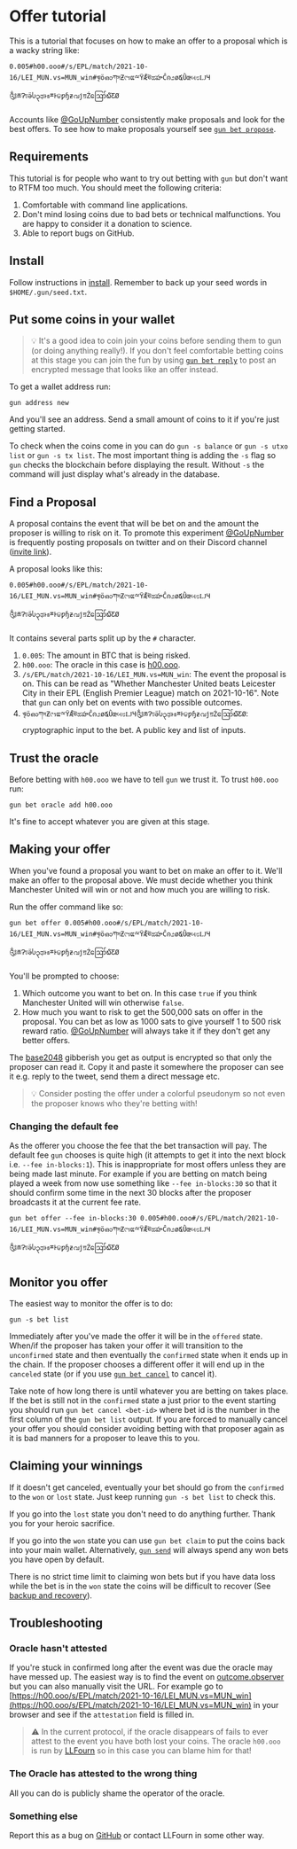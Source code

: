 # Offer tutorial

This is a tutorial that focuses on how to make an offer to a proposal which is a wacky string like:

```
0.005#h00.ooo#/s/EPL/match/2021-10-16/LEI_MUN.vs=MUN_win#ৠöഓཀসƵ୯รແྋŸǢঊಹహĈၐ೨ø໕Ǜœબ೮ǇЧ༃ཆɁঢӛႱ၃ಢͱธྈͰଢƿɧƶവϳॻŹဪ໖ƸØ
```

Accounts like [@GoUpNumber] consistently make proposals and look for the best offers.
To see how to make proposals yourself see [`gun bet propose`](./propose.md).

## Requirements

This tutorial is for people who want to try out betting with `gun` but don't want to RTFM too much.
You should meet the following criteria:

1. Comfortable with command line applications.
2. Don't mind losing coins due to bad bets or technical malfunctions. You are happy to consider it a donation to science.
3. Able to report bugs on GitHub.

## Install

Follow instructions in [install](../install.md).
Remember to back up your seed words in `$HOME/.gun/seed.txt`.

## Put some coins in your wallet

> 💡 It's a good idea to coin join your coins before sending them to gun (or doing anything really!).
> If you don't feel comfortable betting coins at this stage you can join the fun by using [`gun bet reply`](./reply.md) to post an encrypted message that looks like an offer instead.

To get a wallet address run:

```
gun address new
```

And you'll see an address.
Send a small amount of coins to it if you're just getting started.

To check when the coins come in you can do `gun -s balance` or `gun -s utxo list` or `gun -s tx list`.
The most important thing is adding the `-s` flag so `gun` checks the blockchain before displaying the result.
Without `-s` the command will just display what's already in the database.

## Find a Proposal

A proposal contains the event that will be bet on and the amount the proposer is willing to risk on it.
To promote this experiment [@GoUpNumber] is frequently posting proposals on twitter and on their Discord channel ([invite link](https://discord.gg/MB27cDJyrR)).

A proposal looks like this:

```
0.005#h00.ooo#/s/EPL/match/2021-10-16/LEI_MUN.vs=MUN_win#ৠöഓཀসƵ୯รແྋŸǢঊಹహĈၐ೨ø໕Ǜœબ೮ǇЧ༃ཆɁঢӛႱ၃ಢͱธྈͰଢƿɧƶവϳॻŹဪ໖ƸØ
```

It contains several parts split up by the `#` character.

1. `0.005`:  The amount in BTC that is being risked.
2. `h00.ooo`: The oracle in this case is [h00.ooo](https://h00.ooo).
3. `/s/EPL/match/2021-10-16/LEI_MUN.vs=MUN_win`: The event the proposal is on.
   This can be read as "Whether Manchester United beats Leicester City in their EPL (English Premier League) match on 2021-10-16".
   Note that `gun` can only bet on events with two possible outcomes.
4. `ৠöഓཀসƵ୯รແྋŸǢঊಹహĈၐ೨ø໕Ǜœબ೮ǇЧ༃ཆɁঢӛႱ၃ಢͱธྈͰଢƿɧƶവϳॻŹဪ໖ƸØ`: cryptographic input to the bet. A public key and list of inputs.


## Trust the oracle

Before betting with `h00.ooo` we have to tell `gun` we trust it.
To trust `h00.ooo` run:

```
gun bet oracle add h00.ooo
```

It's fine to accept whatever you are given at this stage.

## Making your offer

When you've found a proposal you want to bet on make an offer to it.
We'll make an offer to the proposal above.
We must decide whether you think Manchester United will win or not and how much you are willing to risk.

Run the offer command like so:

```
gun bet offer 0.005#h00.ooo#/s/EPL/match/2021-10-16/LEI_MUN.vs=MUN_win#ৠöഓཀসƵ୯รແྋŸǢঊಹహĈၐ೨ø໕Ǜœબ೮ǇЧ༃ཆɁঢӛႱ၃ಢͱธྈͰଢƿɧƶവϳॻŹဪ໖ƸØ
```

You'll be prompted to choose:

1. Which outcome you want to bet on. In this case `true` if you think Manchester United will win otherwise `false`.
2. How much you want to risk to get the 500,000 sats on offer in the proposal.
   You can bet as low as 1000 sats to give yourself 1 to 500 risk reward ratio.
   [@GoUpNumber] will always take it if they don't get any better offers.

The [base2048] gibberish you get as output is encrypted so that only the proposer can read it.
Copy it and paste it somewhere the proposer can see it e.g. reply to the tweet, send them a direct message etc.

> 💡 Consider posting the offer under a colorful pseudonym so not even the proposer knows who they're betting with!

### Changing the default fee

As the offerer you choose the fee that the bet transaction will pay.
The default fee `gun` chooses is quite high (it attempts to get it into the next block i.e. `--fee in-blocks:1`).
This is inappropriate for most offers unless they are being made last minute.
For example if you are betting on match being played a week from now use something like `--fee in-blocks:30` so that it should confirm some time in the next 30 blocks after the proposer broadcasts it at the current fee rate.

```
gun bet offer --fee in-blocks:30 0.005#h00.ooo#/s/EPL/match/2021-10-16/LEI_MUN.vs=MUN_win#ৠöഓཀসƵ୯รແྋŸǢঊಹహĈၐ೨ø໕Ǜœબ೮ǇЧ༃ཆɁঢӛႱ၃ಢͱธྈͰଢƿɧƶവϳॻŹဪ໖ƸØ
```

## Monitor you offer

The easiest way to monitor the offer is to do:

```
gun -s bet list
```

Immediately after you've made the offer it will be in the `offered` state.
When/if the proposer has taken your offer it will transition to the `unconfirmed` state and then eventually the `confirmed` state when it ends up in the chain.
If the proposer chooses a different offer it will end up in the `canceled` state (or if you use [`gun bet cancel`](./cancel.md) to cancel it).

Take note of how long there is until whatever you are betting on takes place.
If the bet is still not in the `confirmed` state a just prior to the event starting you should run `gun bet cancel <bet-id>` where bet id is the number in the first column of the `gun bet list` output.
If you are forced to manually cancel your offer you should consider avoiding betting with that proposer again as it is bad manners for a proposer to leave this to you.

## Claiming your winnings

If it doesn't get canceled, eventually your bet should go from the `confirmed` to the `won` or `lost` state.
Just keep running `gun -s bet list` to check this.

If you go into the `lost` state you don't need to do anything further.
Thank you for your heroic sacrifice.

If you go into the `won` state you can use `gun bet claim` to put the coins back into your main wallet.
Alternatively, [`gun send`](../wallet/send.md) will always spend any won bets you have open by default.

There is no strict time limit to claiming won bets but if you have data loss while the bet is in the `won` state the coins will be difficult to recover (See [backup and recovery](../backup-and-recovery.md)).

## Troubleshooting 

### Oracle hasn't attested

If you're stuck in confirmed long after the event was due the oracle may have messed up.
The easiest way is to find the event on [outcome.observer] but you can also manually visit the URL. 
For example go to [https://h00.ooo/s/EPL/match/2021-10-16/LEI_MUN.vs=MUN_win](https://h00.ooo/s/EPL/match/2021-10-16/LEI_MUN.vs=MUN_win) in your browser and see if the `attestation` field is filled in.

> ⚠️ In the current protocol, if the oracle disappears of fails to ever attest to the event you have both lost your coins.
> The oracle `h00.ooo` is run by [LLFourn](https://github.com/LLFourn) so in this case you can blame him for that!

### The Oracle has attested to the wrong thing

All you can do is publicly shame the operator of the oracle.

### Something else

Report this as a bug on [GitHub](https://github.com/GoUpNumber/gun) or contact LLFourn in some other way.

[@GoUpNumber]: https://twitter.com/GoUpNumber
[base2048]: https://docs.rs/base2048
[outcome.observer]: https://outcome.observer
